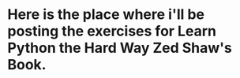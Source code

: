 # Here is the place where i'll be posting the exercises for Learn Python the Hard Way Zed Shaw's Book.

